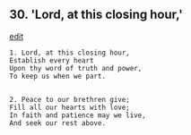 
## 30.  'Lord, at this closing hour,'
[edit](https://docs.google.com/document/d/1YMim1nVBc9vXMbA1hrPMXPoQzUixo6si/edit?mode=html)



    1. Lord, at this closing hour,
    Establish every heart
    Upon thy word of truth and power,
    To keep us when we part.


    2. Peace to our brethren give;
    Fill all our hearts with love;
    In faith and patience may we live,
    And seek our rest above.
